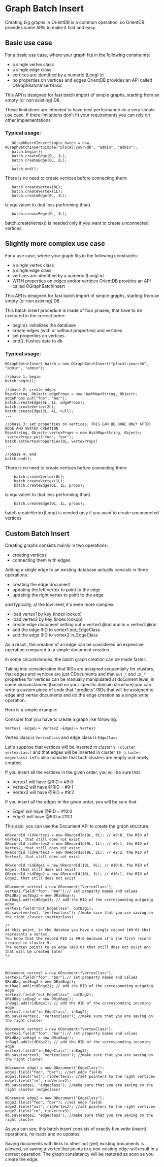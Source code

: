 # Graph Batch Insert

Creating big graphs in OrientDB is a common operation, so OrientDB provides some APIs to make it fast and easy.


## Basic use case

For a basic use case, where your graph fits in the following constraints:
- a single vertex class
- a single edge class
- vertices are identified by a numeric (Long) id
- no properties on vertices and edges
OrientDB provides an API called OGraphBatchInsertBasic


This API is designed for fast batch import of simple graphs, starting from an empty (or non existing) DB. 

These limitations are intended to have best performance on a very simple use case. If there limitations don't fit your
requirements you can rely on other implementations 

### Typical usage: 

```
   OGraphBatchInsertSimple batch = new OGraphBatchInsertSimple("plocal:your/db", "admin", "admin");
   batch.begin();
   batch.createEdge(0L, 1L);
   batch.createEdge(0L, 2L);
   ...
   batch.end();
 ```

There is no need to create vertices before connecting them: 

```
   batch.createVertex(0L);
   batch.createVertex(1L);
   batch.createEdge(0L, 1L);
 ```

is equivalent to (but less performing than)


```
   batch.createEdge(0L, 1L);
```

batch.createVertex() is needed only if you want to create unconnected vertices.


## Slightly more complex use case

For a use case, where your graph fits in the following constraints:
- a single vertex class
- a single edge class
- vertices are identified by a numeric (Long) id
- WITH properties on edges and/or vertices
OrientDB provides an API called OGraphBatchInsert


This API is designed for fast batch import of simple graphs, starting from an empty (or non existing) DB. 

This batch insert procedure is made of four phases, that have to be executed in the correct order:
 
 - begin(): initializes the database
 - create edges (with or without properties) and vertices
 - set properties on vertices
 - end(): flushes data to db
 
 ### Typical usage: 

```
OGraphBatchInsert batch = new OGraphBatchInsert("plocal:your/db", "admin", "admin");
 
//phase 1: begin
batch.begin();
  
//phase 2: create edges
Map<String, Object> edgeProps = new HashMap<String, Object>;
edgeProps.put("foo", "bar");
batch.createEdge(0L, 1L, edgeProps);
batch.createVertex(2L);
batch.createEdge(3L, 4L, null);
...
  
//phase 3: set properties on vertices, THIS CAN BE DONE ONLY AFTER EDGE AND VERTEX CREATION
Map<String, Object> vertexProps = new HashMap<String, Object>;
 vertexProps.put("foo", "bar");
batch.setVertexProperties(0L, vertexProps)
...
  
//phase 4: end
batch.end();
```
 
  There is no need to create vertices before connecting them:
  
```
    batch.createVertex(0L);
    batch.createVertex(1L);
    batch.createEdge(0L, 1L, props);
```
 
  is equivalent to (but less performing than)
  
```
    batch.createEdge(0L, 1L, props);
```

 batch.createVertex(Long) is needed only if you want to create unconnected vertices



## Custom Batch Insert

Creating graphs consists mainly in two operations:
- creating vertices
- connecting them with edges

Adding a single edge to an existing database actually consists in three operations:
- creating the edge document
- updating the left vertex to point to the edge 
- updating the right vertex to point to the edge 

and typically, at the low level, it's even more complex:
- load vertex1 by key (index lookup)
- load vertex2 by key (index lookup)
- create edge document setting out = vertex1.@rid and in = vertex2.@rid
- add the edge RID to vertex1.out_EdgeClass
- add the edge RID to vertex2.in_EdgeClass
 
As a result, the creation of an edge can be considered an expensive operation compared to a simple document creation.

In some circumstances, the batch graph creation can be made faster. 

Taking into consideration that RIDs are assigned sequentially for clusters, that edges and vertices are just ODocuments and that `out_*` and `in_*` properties for vertices can be manually manipulated at document level, in some circumstances (based on your specific domain structure) you can write a custom piece of code that "predicts" RIDs that will be assigned to edge and vertex documents and do the edge creation as a single write operation.

Here is a simple example:

Consider that you have to create a graph like following:

```
Vertex1 -Edge1-> Vertex2 -Edge2-> Vertex3
```

Vertex class is `VertexClass` and edge class is `EdgeClass`

Let's suppose that vertices will be inserted in cluster `9 (cluster vertexclass)` and that edges will be inserted in cluster `10 (cluster edgeclass)`. Let's also consider that both clusters are empty and newly created.

If you insert all the vertices in the given order, you will be sure that 
- Vertex1 will have @RID = #9:0
- Vertex2 will have @RID = #9:1
- Vertex3 will have @RID = #9:2

If you insert all the edges in the given order, you will be sure that 
- Edge1 will have @RID = #10:0
- Edge2 will have @RID = #10:1

This said, you can use the Document API to create the graph structure:

```
ORecordId ridVertex1 = new ORecordId(9L, 0L); // #9:0, the RID of Vertex1, that still does not exist
ORecordId ridVertex2 = new ORecordId(9L, 1L); // #9:1, the RID of Vertex2, that still does not exist
ORecordId ridVertex3 = new ORecordId(9L, 2L); // #9:2, the RID of Vertex3, that still does not exist

ORecordId ridEdge1 = new ORecordId(10L, 0L); // #10:0, the RID of Edge1, that still does not exist
ORecordId ridEdge2 = new ORecordId(10L, 1L); // #10:1, the RID of Edge2, that still does not exist

ODocument vertex1 = new ODocument("VertexClass");
vertex1.field("foo", "bar");// set property names and values
ORidBag outBag1 = new ORidBag();
outBag1.add(ridEdge1); // add the RID of the corresponding outgoing edge
vertex1.field("out_EdgeClass", outBag1);
db.save(vertex1, "vertexclass"); //make sure that you are saving on the right cluster (vertexclass)

/*
At this point, in the databse you have a single record (#9:0) that represents a vertex.
You know that the record RID is #9:0 because it's the first record created in cluster 9.
The vertex points to an edge (#10:0) that still does not exist and that will be created later
*/



ODocument vertex2 = new ODocument("VertexClass");
vertex2.field("foo", "bar");// set property names and values
ORidBag outBag2 = new ORidBag();
outBag2.add(ridEdge2); // add the RID of the corresponding outgoing edge
vertex2.field("out_EdgeClass", outBag2);
ORidBag inBag2 = new ORidBag();
inBag2.add(ridEdge1); // add the RID of the corresponding incoming edge
vertex2.field("in_EdgeClass", inBag2);
db.save(vertex2, "vertexclass"); //make sure that you are saving on the right cluster

ODocument vertex3 = new ODocument("VertexClass");
vertex3.field("foo", "bar");// set property names and values
ORidBag inBag3 = new ORidBag();
inBag3.add(ridEdge2); // add the RID of the corresponding incoming edge
vertex3.field("in_EdgeClass", inBag3);
db.save(vertex3, "vertexclass"); //make sure that you are saving on the right cluster

ODocument edge1 = new ODocument("EdgeClass");
edge1.field("foo", "bar"); //set edge fields
edge1.field("out", ridVertex1); //set pointers to the right vertices
edge1.field("in", ridVertex2);
db.save(edge1, "edgeclass"); //make sure that you are saving on the right cluster (edgeclass)

ODocument edge2 = new ODocument("EdgeClass");
edge2.field("foo", "bar"); //set edge fields
edge2.field("out", ridVertex2); //set pointers to the right vertices
edge2.field("in", ridVertex3);
db.save(edge2, "edgeclass"); //make sure that you are saving on the right cluster
```

As you can see, this batch insert consists of exactly five write (insert) operations, no loads and no updates.

Saving documents with links to other not (yet) existing documents is allowed, so saving a vertex that points 
to a non existing edge will result in a correct operation. The graph consistency will be restored as soon as you create the edge.

